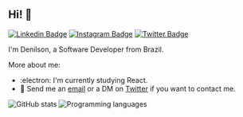 ## Hi! 👋

[![Linkedin Badge](https://img.shields.io/badge/-LinkedIn-blue?style=flat-square&logo=Linkedin&logoColor=white&link=https://www.linkedin.com/in/denilson-martins-2781951b2/)](https://www.linkedin.com/in/denilson-martins-2781951b2/)
[![Instagram Badge](https://img.shields.io/badge/-Instagram-purple?style=flat-square&logo=Instagram&logoColor=white&link=https://www.instagram.com/denilson_17y/)](https://www.instagram.com/denilson_17y/)
[![Twitter Badge](https://img.shields.io/badge/-Twitter-1DA1F2?style=flat-square&logo=twitter&logoColor=white&link=https://twitter.com/Denlson39595217)](https://twitter.com/Denlson39595217)

I'm Denilson, a Software Developer from Brazil.

More about me:
- :electron: I'm currently studying React.
- :email: Send me an [email](mailto:contato.denilsonsilva@gmail.com) or a DM on [Twitter](https://twitter.com/Denlson39595217) if you want to contact me.

![GitHub stats](https://github-readme-stats.vercel.app/api?username=denilsonpy&show_icons=true)
![Programming languages](https://github-readme-stats.vercel.app/api/top-langs/?username=denilsonpy)


